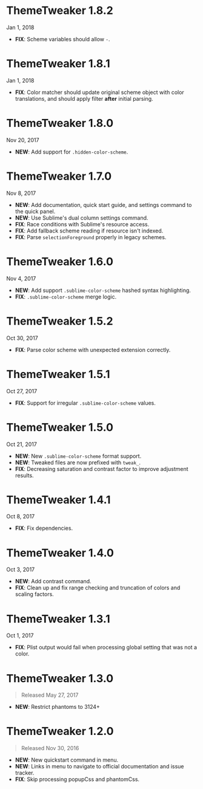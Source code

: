# ThemeTweaker 1.8.2

Jan 1, 2018

- **FIX**: Scheme variables should allow `-`.

# ThemeTweaker 1.8.1

Jan 1, 2018

- **FIX**: Color matcher should update original scheme object with color translations, and should apply filter **after** initial parsing.

# ThemeTweaker 1.8.0

Nov 20, 2017

- **NEW**: Add support for `.hidden-color-scheme`.

# ThemeTweaker 1.7.0

Nov 8, 2017

- **NEW**: Add documentation, quick start guide, and settings command to the quick panel.
- **NEW**: Use Sublime's dual column settings command.
- **FIX**: Race conditions with Sublime's resource access.
- **FIX**: Add fallback scheme reading if resource isn't indexed.
- **FIX**: Parse `selectionForeground` properly in legacy schemes.

# ThemeTweaker 1.6.0

Nov 4, 2017

- **NEW**: Add support `.sublime-color-scheme` hashed syntax highlighting.
- **FIX**: `.sublime-color-scheme` merge logic.

# ThemeTweaker 1.5.2

Oct 30, 2017

- **FIX**: Parse color scheme with unexpected extension correctly.

# ThemeTweaker 1.5.1

Oct 27, 2017

- **FIX**: Support for irregular `.sublime-color-scheme` values.

# ThemeTweaker 1.5.0

Oct 21, 2017

- **NEW**: New `.sublime-color-scheme` format support.
- **NEW**: Tweaked files are now prefixed with `tweak_`.
- **FIX**: Decreasing saturation and contrast factor to improve adjustment results.

# ThemeTweaker 1.4.1

Oct 8, 2017

- **FIX**: Fix dependencies.

# ThemeTweaker 1.4.0

Oct 3, 2017

- **NEW**: Add contrast command.
- **FIX**: Clean up and fix range checking and truncation of colors and scaling factors.

# ThemeTweaker 1.3.1

Oct 1, 2017

- **FIX**: Plist output would fail when processing global setting that was not a color.

# ThemeTweaker 1.3.0

> Released May 27, 2017

- **NEW**: Restrict phantoms to 3124+

# ThemeTweaker 1.2.0

> Released Nov 30, 2016

- **NEW**: New quickstart command in menu.
- **NEW**: Links in menu to navigate to official documentation and issue tracker.
- **FIX**: Skip processing popupCss and phantomCss.
